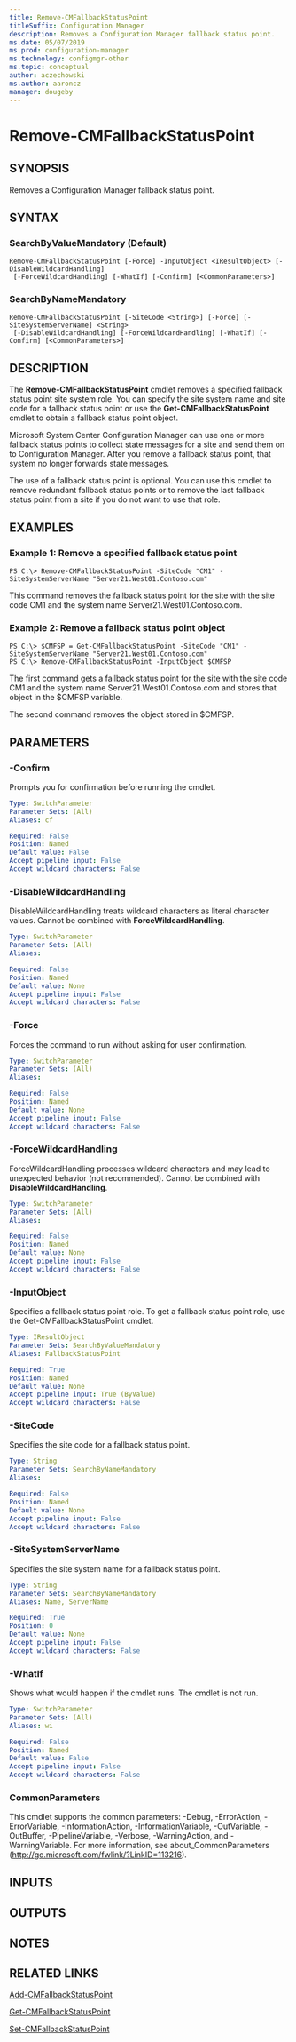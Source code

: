 ```yaml
---
title: Remove-CMFallbackStatusPoint
titleSuffix: Configuration Manager
description: Removes a Configuration Manager fallback status point.
ms.date: 05/07/2019
ms.prod: configuration-manager
ms.technology: configmgr-other
ms.topic: conceptual
author: aczechowski
ms.author: aaroncz
manager: dougeby
---
```


# Remove-CMFallbackStatusPoint

## SYNOPSIS
Removes a Configuration Manager fallback status point.

## SYNTAX

### SearchByValueMandatory (Default)
```
Remove-CMFallbackStatusPoint [-Force] -InputObject <IResultObject> [-DisableWildcardHandling]
 [-ForceWildcardHandling] [-WhatIf] [-Confirm] [<CommonParameters>]
```

### SearchByNameMandatory
```
Remove-CMFallbackStatusPoint [-SiteCode <String>] [-Force] [-SiteSystemServerName] <String>
 [-DisableWildcardHandling] [-ForceWildcardHandling] [-WhatIf] [-Confirm] [<CommonParameters>]
```

## DESCRIPTION
The **Remove-CMFallbackStatusPoint** cmdlet removes a specified fallback status point site system role.
You can specify the site system name and site code for a fallback status point or use the **Get-CMFallbackStatusPoint** cmdlet to obtain a fallback status point object.

Microsoft System Center Configuration Manager can use one or more fallback status points to collect state messages for a site and send them on to Configuration Manager.
After you remove a fallback status point, that system no longer forwards state messages.

The use of a fallback status point is optional.
You can use this cmdlet to remove redundant fallback status points or to remove the last fallback status point from a site if you do not want to use that role.

## EXAMPLES

### Example 1: Remove a specified fallback status point
```
PS C:\> Remove-CMFallbackStatusPoint -SiteCode "CM1" -SiteSystemServerName "Server21.West01.Contoso.com"
```

This command removes the fallback status point for the site with the site code CM1 and the system name Server21.West01.Contoso.com.

### Example 2: Remove a fallback status point object
```
PS C:\> $CMFSP = Get-CMFallbackStatusPoint -SiteCode "CM1" -SiteSystemServerName "Server21.West01.Contoso.com"
PS C:\> Remove-CMFallbackStatusPoint -InputObject $CMFSP
```

The first command gets a fallback status point for the site with the site code CM1 and the system name Server21.West01.Contoso.com and stores that object in the $CMFSP variable.

The second command removes the object stored in $CMFSP.

## PARAMETERS

### -Confirm
Prompts you for confirmation before running the cmdlet.

```yaml
Type: SwitchParameter
Parameter Sets: (All)
Aliases: cf

Required: False
Position: Named
Default value: False
Accept pipeline input: False
Accept wildcard characters: False
```

### -DisableWildcardHandling
DisableWildcardHandling treats wildcard characters as literal character values. Cannot be combined with **ForceWildcardHandling**.

```yaml
Type: SwitchParameter
Parameter Sets: (All)
Aliases: 

Required: False
Position: Named
Default value: None
Accept pipeline input: False
Accept wildcard characters: False
```

### -Force
Forces the command to run without asking for user confirmation.

```yaml
Type: SwitchParameter
Parameter Sets: (All)
Aliases: 

Required: False
Position: Named
Default value: None
Accept pipeline input: False
Accept wildcard characters: False
```

### -ForceWildcardHandling
ForceWildcardHandling processes wildcard characters and may lead to unexpected behavior (not recommended). Cannot be combined with **DisableWildcardHandling**.

```yaml
Type: SwitchParameter
Parameter Sets: (All)
Aliases: 

Required: False
Position: Named
Default value: None
Accept pipeline input: False
Accept wildcard characters: False
```

### -InputObject
Specifies a fallback status point role.
To get a fallback status point role, use the Get-CMFallbackStatusPoint cmdlet.

```yaml
Type: IResultObject
Parameter Sets: SearchByValueMandatory
Aliases: FallbackStatusPoint

Required: True
Position: Named
Default value: None
Accept pipeline input: True (ByValue)
Accept wildcard characters: False
```

### -SiteCode
Specifies the site code for a fallback status point.

```yaml
Type: String
Parameter Sets: SearchByNameMandatory
Aliases: 

Required: False
Position: Named
Default value: None
Accept pipeline input: False
Accept wildcard characters: False
```

### -SiteSystemServerName
Specifies the site system name for a fallback status point.

```yaml
Type: String
Parameter Sets: SearchByNameMandatory
Aliases: Name, ServerName

Required: True
Position: 0
Default value: None
Accept pipeline input: False
Accept wildcard characters: False
```

### -WhatIf
Shows what would happen if the cmdlet runs.
The cmdlet is not run.

```yaml
Type: SwitchParameter
Parameter Sets: (All)
Aliases: wi

Required: False
Position: Named
Default value: False
Accept pipeline input: False
Accept wildcard characters: False
```

### CommonParameters
This cmdlet supports the common parameters: -Debug, -ErrorAction, -ErrorVariable, -InformationAction, -InformationVariable, -OutVariable, -OutBuffer, -PipelineVariable, -Verbose, -WarningAction, and -WarningVariable. For more information, see about_CommonParameters (http://go.microsoft.com/fwlink/?LinkID=113216).

## INPUTS

## OUTPUTS

## NOTES

## RELATED LINKS

[Add-CMFallbackStatusPoint](Add-CMFallbackStatusPoint.md)

[Get-CMFallbackStatusPoint](Get-CMFallbackStatusPoint.md)

[Set-CMFallbackStatusPoint](Set-CMFallbackStatusPoint.md)


